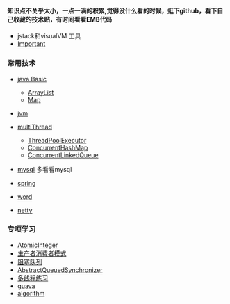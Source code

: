 #### 知识点不关乎大小，一点一滴的积累,觉得没什么看的时候，逛下github，看下自己收藏的技术贴，有时间看看EMB代码
- jstack和visualVM 工具
- [Important](https://github.com/bigwanggang/JAVA/blob/master/files/md/Important.md)

### 常用技术
- [java Basic](https://github.com/bigwanggang/JAVA/blob/master/files/md/nubility.md)
  - [ArrayList](https://github.com/bigwanggang/JAVA/blob/master/files/md/ArrayList.md)
  - [Map](https://github.com/bigwanggang/JAVA/blob/master/files/md/Map.md)
- [jvm](https://github.com/bigwanggang/JAVA/blob/master/files/md/javap.md)
- [multiThread](https://github.com/bigwanggang/JAVA/blob/master/files/md/thread.md)
  - [ThreadPoolExecutor](https://github.com/bigwanggang/JAVA/blob/master/files/md/threadpoolexecutor.md)
  - [ConcurrentHashMap](https://github.com/bigwanggang/JAVA/blob/master/files/md/concurrentHashMap.md)
  - [ConcurrentLinkedQueue](https://github.com/bigwanggang/JAVA/blob/master/files/md/ConcurrentLinkedQueue.md)
  
- [mysql](https://github.com/bigwanggang/JAVA/blob/master/files/md/mysql.md) 多看看mysql
- [spring](https://github.com/bigwanggang/JAVA/blob/master/files/md/spring.md)
- [word](https://github.com/bigwanggang/JAVA/blob/master/files/md/english.md)
- [netty](https://github.com/bigwanggang/JAVA/blob/master/files/md/netty.md)

### 专项学习
- [AtomicInteger](https://github.com/bigwanggang/JAVA/blob/master/files/md/AtomicInteger.md)
- [生产者消费者模式](https://github.com/bigwanggang/JAVA/blob/master/files/md/producerConsumer.md)
- [阻塞队列](https://github.com/bigwanggang/JAVA/blob/master/files/md/blockingQueue.md)
- [AbstractQueuedSynchronizer](https://github.com/bigwanggang/JAVA/blob/master/files/md/AbstractQueuedSynchronizer.md)
- [多线程练习](https://github.com/bigwanggang/JAVA/blob/master/files/md/multithread.md)
- [guava](https://github.com/bigwanggang/JAVA/blob/master/files/md/guava.md)
- [algorithm](https://github.com/bigwanggang/JAVA/blob/master/files/md/algorithm.md)
